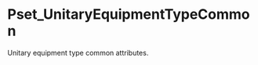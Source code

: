 # Pset_UnitaryEquipmentTypeCommon

Unitary equipment type common attributes.
<!-- end of short definition -->


